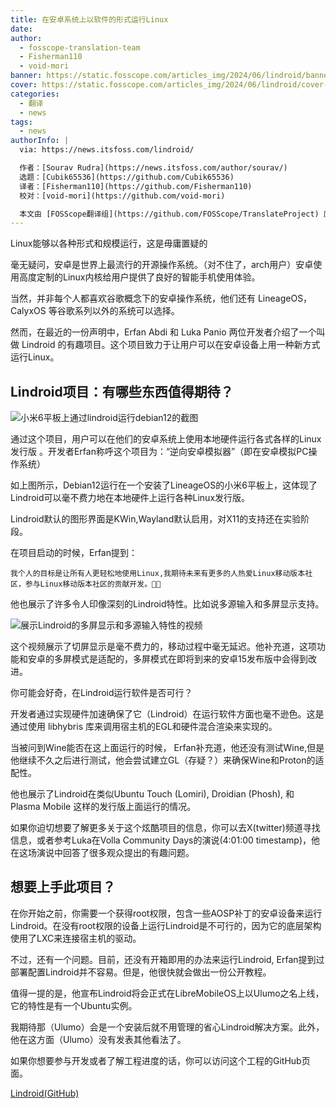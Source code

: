 ```yaml
---
title: 在安卓系统上以软件的形式运行Linux
date: 
author:
  - fosscope-translation-team
  - Fisherman110
  - void-mori
banner: https://static.fosscope.com/articles_img/2024/06/lindroid/banner-run-linux-in-android.png
cover: https://static.fosscope.com/articles_img/2024/06/lindroid/cover-run-linux-in-android.png
categories:
  - 翻译
  - news
tags:
  - news
authorInfo: |
  via: https://news.itsfoss.com/lindroid/

  作者：[Sourav Rudra](https://news.itsfoss.com/author/sourav/)
  选题：[Cubik65536](https://github.com/Cubik65536)
  译者：[Fisherman110](https://github.com/Fisherman110)
  校对：[void-mori](https://github.com/void-mori)

  本文由 [FOSScope翻译组](https://github.com/FOSScope/TranslateProject) 原创编译，[开源观察](https://fosscope.com/) 荣誉推出
---
```


<!-- 所有在被 `<>` 标记的地方都需要被替换成对应的内容 -->

Linux能够以各种形式和规模运行，这是毋庸置疑的

<!-- more -->


毫无疑问，安卓是世界上最流行的开源操作系统。（对不住了，arch用户）安卓使用高度定制的Linux内核给用户提供了良好的智能手机使用体验。

当然，并非每个人都喜欢谷歌概念下的安卓操作系统，他们还有 LineageOS，CalyxOS 等谷歌系列以外的系统可以选择。

然而，在最近的一份声明中，Erfan Abdi 和 Luka Panio 两位开发者介绍了一个叫做 Lindroid 的有趣项目。这个项目致力于让用户可以在安卓设备上用一种新方式运行Linux。

## Lindroid项目：有哪些东西值得期待？

![小米6平板上通过lindroid运行debian12的截图](https://static.fosscope.com/articles_img/2024/06/lindroid/run-linux-in-android-1.png)

通过这个项目，用户可以在他们的安卓系统上使用本地硬件运行各式各样的Linux发行版 。开发者Erfan称呼这个项目为：“逆向安卓模拟器”（即在安卓模拟PC操作系统）

如上图所示，Debian12运行在一个安装了LineageOS的小米6平板上，这体现了Lindroid可以毫不费力地在本地硬件上运行各种Linux发行版。

Lindroid默认的图形界面是KWin,Wayland默认启用，对X11的支持还在实验阶段。


在项目启动的时候，Erfan提到：
    
    我个人的目标是让所有人更轻松地使用Linux,我期待未来有更多的人热爱Linux移动版本社区，参与Linux移动版本社区的贡献开发。🙏🙏

他也展示了许多令人印像深刻的Lindroid特性。比如说多源输入和多屏显示支持。
                                                                       
![展示Lindroid的多屏显示和多源输入特性的视频](https://static.fosscope.com/articles_img/2024/06/lindroid/run-linux-in-android-2.gif)

这个视频展示了切屏显示是毫不费力的，移动过程中毫无延迟。他补充道，这项功能和安卓的多屏模式是适配的，多屏模式在即将到来的安卓15发布版中会得到改进。

你可能会好奇，在Lindroid运行软件是否可行？

开发者通过实现硬件加速确保了它（Lindroid）在运行软件方面也毫不逊色。这是通过使用 libhybris 库来调用宿主机的EGL和硬件混合渲染来实现的。

当被问到Wine能否在这上面运行的时候， Erfan补充道，他还没有测试Wine,但是他继续不久之后进行测试，他会尝试建立GL（存疑？）来确保Wine和Proton的适配性。

他也展示了Lindroid在类似Ubuntu Touch (Lomiri), Droidian (Phosh), 和 Plasma Mobile 这样的发行版上面运行的情况。

如果你迫切想要了解更多关于这个炫酷项目的信息，你可以去X(twitter)频道寻找信息，或者参考Luka在Volla Community Days的演说(4:01:00 timestamp)，他在这场演说中回答了很多观众提出的有趣问题。

## 想要上手此项目？


在你开始之前，你需要一个获得root权限，包含一些AOSP补丁的安卓设备来运行Lindroid。在没有root权限的设备上运行Lindroid是不可行的，因为它的底层架构使用了LXC来连接宿主机的驱动。


不过，还有一个问题。目前，还没有开箱即用的办法来运行Lindroid, Erfan提到过部署配置Lindroid并不容易。但是，他很快就会做出一份公开教程。


值得一提的是，他宣布Lindroid将会正式在LibreMobileOS上以Ulumo之名上线，它的特性是有一个Ubuntu实例。


我期待那（Ulumo）会是一个安装后就不用管理的省心Lindroid解决方案。此外，他在这方面（Ulumo）没有发表其他看法了。


如果你想要参与开发或者了解工程进度的话，你可以访问这个工程的GitHub页面。
                                                                       
[Lindroid(GitHub)](https://github.com/linux-on-droid/)